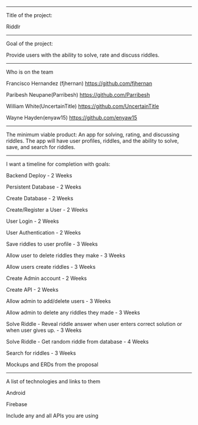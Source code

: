 

__________________________
Title of the project:

Riddlr
__________________________________________________________________
Goal of the project:

Provide users with the ability to solve, rate and discuss riddles.

__________________________________________
Who is on the team

  Francisco Hernandez (fjhernan)
    https://github.com/fjhernan

  Paribesh Neupane(Parribesh) 
    https://github.com/Parribesh

  William White(UncertainTitle) 
    https://github.com/UncertainTitle

  Wayne Hayden(enyaw15)
    https://github.com/enyaw15 

__________________________________________________________________________________________________________________________________________________________
The minimum viable product:
  An app for solving, rating, and discussing riddles. The app will have user profiles, riddles, and the ability to solve, save, and search for riddles.

______________________________________________________
I want a timeline for completion with goals:

  Backend Deploy - 2 Weeks

  Persistent Database - 2 Weeks

  Create Database - 2 Weeks

  Create/Register a User - 2 Weeks

User Login - 2 Weeks

User Authentication - 2 Weeks

Save riddles to user profile - 3 Weeks

Allow user to delete riddles they make - 3 Weeks

Allow users create riddles - 3 Weeks

Create Admin account - 2 Weeks

Create API - 2 Weeks

Allow admin to add/delete users - 3 Weeks

Allow admin to delete any riddles they made - 3 Weeks

Solve Riddle - Reveal riddle answer when user enters correct solution or when user gives up. - 3 Weeks

Solve Riddle - Get random riddle from database - 4 Weeks

Search for riddles - 3 Weeks

Mockups and ERDs from the proposal


______________________________________________
A list of technologies and links to them

Android

Firebase

Include any and all APIs you are using

